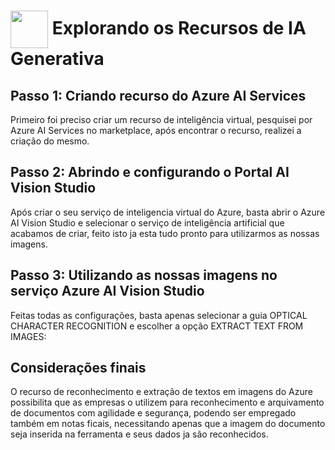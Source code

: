 <h1>
    <a href="https://www.dio.me/">
     <img align="center" width="60px" src="https://hermes.dio.me/lab_projects/badges/c1203540-e5d4-40d1-a1e8-a7e0387d8abe.png"></a>
    <span> 
Explorando os Recursos de IA Generativa
</span>
</h1>

## Passo 1: Criando recurso do Azure AI Services

Primeiro foi preciso criar um recurso de inteligência virtual, pesquisei por Azure AI Services no marketplace, após encontrar o recurso, realizei a criação do mesmo.

## Passo 2: Abrindo e configurando o Portal AI Vision Studio

Após criar o seu serviço de inteligencia virtual do Azure, basta abrir o Azure AI Vision Studio e selecionar o serviço de inteligência artificial que acabamos de criar, feito isto ja esta tudo pronto para utilizarmos as nossas imagens.

## Passo 3: Utilizando as nossas imagens no serviço Azure AI Vision Studio

Feitas todas as configurações, basta apenas selecionar a guia OPTICAL CHARACTER RECOGNITION e escolher a opção EXTRACT TEXT FROM IMAGES:

## Considerações finais

O recurso de reconhecimento e extração de textos em imagens do Azure possibilita que as empresas o utilizem para reconhecimento e arquivamento de documentos com agilidade e segurança, podendo ser empregado também em notas ficais, necessitando apenas que a imagem do documento seja inserida na ferramenta e seus dados ja são reconhecidos.
